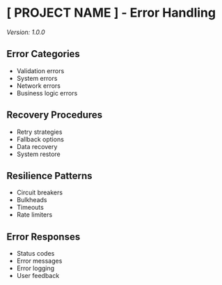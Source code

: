 # [ PROJECT NAME ] - Error Handling
*Version: 1.0.0*

## Error Categories
- Validation errors
- System errors
- Network errors
- Business logic errors

## Recovery Procedures
- Retry strategies
- Fallback options
- Data recovery
- System restore

## Resilience Patterns
- Circuit breakers
- Bulkheads
- Timeouts
- Rate limiters

## Error Responses
- Status codes
- Error messages
- Error logging
- User feedback
